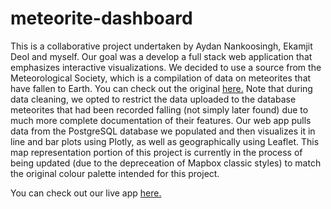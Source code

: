 # meteorite-dashboard

This is a collaborative project undertaken by Aydan Nankoosingh, Ekamjit Deol and myself.  Our goal was a develop a full stack web application that emphasizes interactive visualizations.  We decided to use a source from the Meteorological Society, which is a compilation of data on meteorites that have fallen to Earth. You can check out the original [here.](https://www.kaggle.com/nasa/meteorite-landings)  Note that during data cleaning, we opted to restrict the data uploaded to the database meteorites that had been recorded falling (not simply later found) due to much more complete documentation of their features.  Our web app pulls data from the PostgreSQL database we populated and then visualizes it in line and bar plots using Plotly, as well as geographically using Leaflet.  This map representation portion of this project is currently in the process of being updated (due to the depreceation of Mapbox classic styles) to match the original colour palette intended for this project.

You can check out our live app [here.](http://meteorite-dashboard.herokuapp.com)
